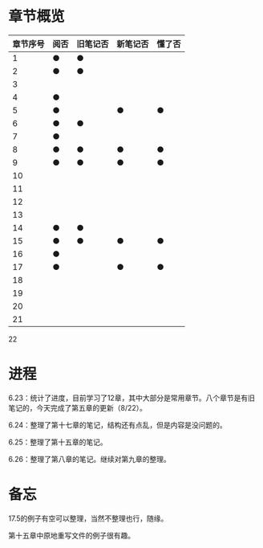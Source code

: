 # 章节概览

| 章节序号 | 阅否 | 旧笔记否 | 新笔记否 | 懂了否 |
| -------- | ---- | -------- | -------- | ------ |
| 1        | ●    | ●        |          |        |
| 2        | ●    | ●        |          |        |
| 3        |      |          |          |        |
| 4        | ●    |          |          |        |
| 5        | ●    |          | ●        | ●      |
| 6        | ●    | ●        |          |        |
| 7        | ●    |          |          |        |
| 8        | ●    | ●        | ●        | ●      |
| 9        | ●    | ●        | ●        | ●      |
| 10       |      |          |          |        |
| 11       |      |          |          |        |
| 12       |      |          |          |        |
| 13       |      |          |          |        |
| 14       | ●    | ●        |          |        |
| 15       | ●    | ●        | ●        | ●      |
| 16       | ●    |          |          |        |
| 17       | ●    |          | ●        | ●      |
| 18       |      |          |          |        |
| 19       |      |          |          |        |
| 20       |      |          |          |        |
| 21       |      |          |          |        |

22

# 进程

6.23：统计了进度，目前学习了12章，其中大部分是常用章节。八个章节是有旧笔记的，今天完成了第五章的更新（8/22）。

6.24：整理了第十七章的笔记，结构还有点乱，但是内容是没问题的。

6.25：整理了第十五章的笔记。

6.26：整理了第八章的笔记。继续对第九章的整理。





# 备忘

17.5的例子有空可以整理，当然不整理也行，随缘。

第十五章中原地重写文件的例子很有趣。







